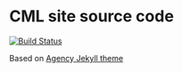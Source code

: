 CML site source code
====================

[![Build Status](https://travis-ci.org/xonixx/cml-site-jekyll.svg?branch=master)](https://travis-ci.org/xonixx/cml-site-jekyll)

Based on [Agency Jekyll theme](https://github.com/y7kim/agency-jekyll-theme)
